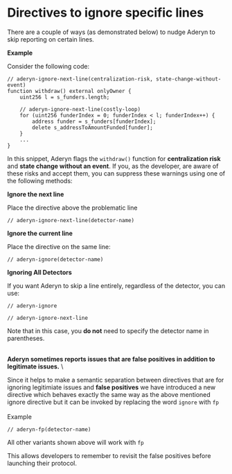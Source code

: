 # Directives to ignore specific lines

There are a couple of ways (as demonstrated below) to nudge Aderyn to skip reporting on certain lines.

**Example**

Consider the following code:

```solidity
// aderyn-ignore-next-line(centralization-risk, state-change-without-event)  
function withdraw() external onlyOwner {  
    uint256 l = s_funders.length;  

    // aderyn-ignore-next-line(costly-loop)  
    for (uint256 funderIndex = 0; funderIndex < l; funderIndex++) {  
        address funder = s_funders[funderIndex];  
        delete s_addressToAmountFunded[funder];  
    }  
    ...  
}  
```



In this snippet, Aderyn flags the `withdraw()` function for **centralization risk** and **state change without an event**. If you, as the developer, are aware of these risks and accept them, you can suppress these warnings using one of the following methods:



**Ignore the next line**

Place the directive above the problematic line

```
// aderyn-ignore-next-line(detector-name)
```



**Ignore the current line**

Place the directive on the same line:

```
// aderyn-ignore(detector-name)  
```



**Ignoring All Detectors**

If you want Aderyn to skip a line entirely, regardless of the detector, you can use:

```
// aderyn-ignore  
```

```
// aderyn-ignore-next-line  
```

Note that in this case, you **do not** need to specify the detector name in parentheses.



\
**Aderyn sometimes reports issues that are false positives in addition to legitimate issues.** \


Since it helps to make a semantic separation between directives that are for ignoring legitimiate issues and **false positives** we have introduced a new directive which behaves exactly the same way as the above mentioned ignore directive but it can be invoked by replacing the word `ignore` with `fp` \
\
Example

```
// aderyn-fp(detector-name)
```

All other variants shown above will work with `fp`

This allows developers to remember to revisit the false positives before launching their protocol.
